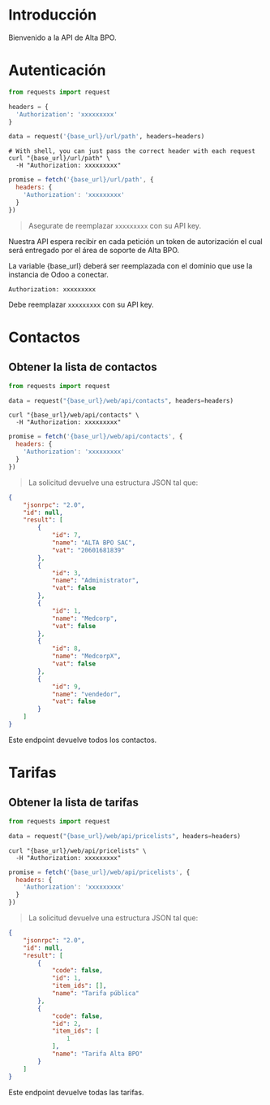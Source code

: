 # Introducción

Bienvenido a la API de Alta BPO.

# Autenticación

```python
from requests import request

headers = {
  'Authorization': 'xxxxxxxxx'
}

data = request('{base_url}/url/path', headers=headers)
```

```shell
# With shell, you can just pass the correct header with each request
curl "{base_url}/url/path" \
  -H "Authorization: xxxxxxxxx"
```

```javascript
promise = fetch('{base_url}/url/path', {
  headers: {
    'Authorization': 'xxxxxxxxx'
  }
})
```

> Asegurate de reemplazar `xxxxxxxxx` con su API key.

Nuestra API espera recibir en cada petición un token de autorización el cual será entregado por el área de soporte de Alta BPO.

La variable {base_url} deberá ser reemplazada con el dominio que use la instancia de Odoo a conectar.

`Authorization: xxxxxxxxx`

<aside class="notice">
Debe reemplazar <code>xxxxxxxxx</code> con su API key.
</aside>

# Contactos

## Obtener la lista de contactos

```python
from requests import request

data = request("{base_url}/web/api/contacts", headers=headers)
```

```shell
curl "{base_url}/web/api/contacts" \
  -H "Authorization: xxxxxxxxx"
```

```javascript
promise = fetch('{base_url}/web/api/contacts', {
  headers: {
    'Authorization': 'xxxxxxxxx'
  }
})
```

> La solicitud devuelve una estructura JSON tal que:

```json
{
    "jsonrpc": "2.0",
    "id": null,
    "result": [
        {
            "id": 7,
            "name": "ALTA BPO SAC",
            "vat": "20601681839"
        },
        {
            "id": 3,
            "name": "Administrator",
            "vat": false
        },
        {
            "id": 1,
            "name": "Medcorp",
            "vat": false
        },
        {
            "id": 8,
            "name": "MedcorpX",
            "vat": false
        },
        {
            "id": 9,
            "name": "vendedor",
            "vat": false
        }
    ]
}
```

Este endpoint devuelve todos los contactos.


# Tarifas

## Obtener la lista de tarifas

```python
from requests import request

data = request("{base_url}/web/api/pricelists", headers=headers)
```

```shell
curl "{base_url}/web/api/pricelists" \
  -H "Authorization: xxxxxxxxx"
```

```javascript
promise = fetch('{base_url}/web/api/pricelists', {
  headers: {
    'Authorization': 'xxxxxxxxx'
  }
})
```

> La solicitud devuelve una estructura JSON tal que:

```json
{
    "jsonrpc": "2.0",
    "id": null,
    "result": [
        {
            "code": false,
            "id": 1,
            "item_ids": [],
            "name": "Tarifa pública"
        },
        {
            "code": false,
            "id": 2,
            "item_ids": [
                1
            ],
            "name": "Tarifa Alta BPO"
        }
    ]
}
```

Este endpoint devuelve todas las tarifas.